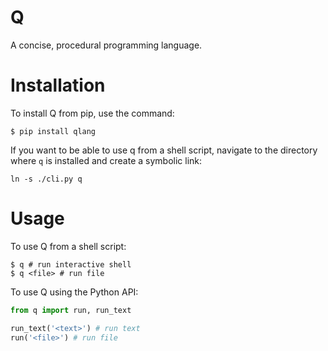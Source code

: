 # Q
A concise, procedural programming language.

# Installation
To install Q from pip, use the command:

```
$ pip install qlang
```

If you want to be able to use q from a shell script, navigate to the directory where `q` is installed and create a symbolic link:

```
ln -s ./cli.py q
```

# Usage
To use Q from a shell script:
```
$ q # run interactive shell
$ q <file> # run file
```

To use Q using the Python API:
```python
from q import run, run_text

run_text('<text>') # run text
run('<file>') # run file
```